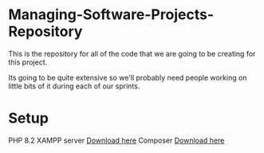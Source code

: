 # Managing-Software-Projects-Repository
This is the repository for all of the code that we are going to be creating for this project. 

Its going to be quite extensive so we'll probably need people working on little bits of it during each of our sprints.

# Setup
PHP 8.2 XAMPP server [Download here](https://www.apachefriends.org/download.html)
Composer [Download here](https://getcomposer.org/Composer-Setup.exe)
